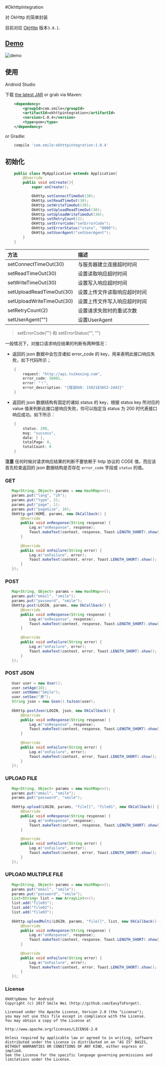 #OkhttpIntegration

对 OkHttp 的简单封装

目前对应 [OkHttp][2] 版本`3.8.1`.

## [Demo][1]
<img src="gif/demo01.gif" alt="demo"/>


## 使用

Android Studio

下载 [the latest JAR][3] or grab via Maven:
```xml
    <dependency>
        <groupId>com.smile</groupId>
        <artifactId>okhttpintegration</artifactId>
        <version>1.0.4</version>
        <type>pom</type>
    </dependency>
```
or Gradle:
```groovy
    compile 'com.smile:okhttpintegration:1.0.4'
```
	
## 初始化
```java
    public class MyApplication extends Application{	
        @Override
        public void onCreate(){
            super.onCreate();

            OkHttp.setConnectTimeOut(30);
            OkHttp.setReadTimeOut(30);
            OkHttp.setWriteTimeOut(30);
            OkHttp.setUploadReadTimeOut(30);
            OkHttp.setUploadWriteTimeOut(30);
            OkHttp.setRetryCount(2);
            OkHttp.setErrorCode("setErrorCode");
            OkHttp.setErrorStatus("state", "0000");
            OkHttp.setUserAgent("setUserAgent");
        }
    }
```


|方法                        |    描述                  |
|:--------                  | :--------                 |
|setConnectTimeOut(30)      |与服务器建立连接超时时间    |
|setReadTimeOut(30)         |设置读取响应超时时间        |
|setWriteTimeOut(30)        |设置写入响应超时时间        |
|setUploadReadTimeOut(30)   |设置上传文件读取响应超时时间 |
|setUploadWriteTimeOut(30)  |设置上传文件写入响应超时时间 |
|setRetryCount(2)           |设置请求失败时的重试次数      |
|setUserAgent("")           |设置UserAgent                |

>setErrorCode("") 和 setErrorStatus("", "")


一般情况下，对接口请求响应结果的判断有两种情况：
- 返回的 json 数据中会包含诸如 error_code 的 key，用来表明此接口响应失败，如下代码所示；
```java
    {
        request: "http://api.tuikexing.com",
        error_code: 50001,
        error: "！",
        error_description: "{错误码0: 1502183653-2442}"
    }
```
- 返回的 json 数据结构有固定的诸如 status 的 key，根据 status key 所对应的 value 值来判断此接口是响应失败，你可以指定当 status 为 200 时代表接口响应成功。如下所示：
```java
    {
        status: 200,
        msg: "success",
        data: [ ],
        totalPage: 0,
        totalCount: 0
    }
```


**注意** 任何时候对请求响应结果的判断不要依赖于 http 协议的 CODE 值，而应该首先检查返回的 json 数据结构是否存在 `error_code` 字段或 `status` 的值。


### GET

```java
   Map<String, Object> params = new HashMap<>();
   params.put("lang", "zh");
   params.put("type", 2);
   params.put("page", 1);
   params.put("pageSize", 10);
   OkHttp.get(HOME, params, new OkCallback() {
       @Override
       public void onResponse(String response) {
           Log.e("onResponse", response);
           Toast.makeText(context, response, Toast.LENGTH_SHORT).show();
       }
 
       @Override
       public void onFailure(String error) {
           Log.e("onFailure", error);
           Toast.makeText(context, error, Toast.LENGTH_SHORT).show();
       }
   });
```

### POST

```java
   Map<String, Object> params = new HashMap<>();
   params.put("email", "smile");
   params.put("password", "smile");
   OkHttp.post(LOGIN, params, new OkCallback() {
       @Override
       public void onResponse(String response) {
           Log.e("onResponse", response);
           Toast.makeText(context, response, Toast.LENGTH_SHORT).show();
       }
 
       @Override
       public void onFailure(String error) {
           Log.e("onFailure", error);
           Toast.makeText(context, error, Toast.LENGTH_SHORT).show();
       }
   });

```


### POST JSON

```java
   User user = new User();
   user.setAge(10);
   user.setName("Smile");
   user.setSex("男");
   String json = new Gson().toJson(user);
   
   OkHttp.postJson(LOGIN, json, new OkCallback() {
       @Override
       public void onResponse(String response) {
           Log.e("onResponse", response);
           Toast.makeText(context, response, Toast.LENGTH_SHORT).show();
       }
 
       @Override
       public void onFailure(String error) {
           Log.e("onFailure", error);
           Toast.makeText(context, error, Toast.LENGTH_SHORT).show();
       }
   });

```

### UPLOAD FILE

```java
   Map<String, Object> params = new HashMap<>();
   params.put("email", "smile");
   params.put("password", "smile");
   
   OkHttp.upload(LOGIN, params, "file[]", "file01", new OkCallback() {
       @Override
       public void onResponse(String response) {
           Log.e("onResponse", response);
           Toast.makeText(context, response, Toast.LENGTH_SHORT).show();
       }
 
       @Override
       public void onFailure(String error) {
           Log.e("onFailure", error);
           Toast.makeText(context, error, Toast.LENGTH_SHORT).show();
       }
   });

```

### UPLOAD MULTIPLE FILE

```java
   Map<String, Object> params = new HashMap<>();
   params.put("email", "smile");
   params.put("password", "smile");
   List<String> list = new ArrayList<>();
   list.add("file01");
   list.add("file02");
   list.add("file03");
   
   OkHttp.uploadMulti(LOGIN, params, "file[]", list, new OkCallback() {
       @Override
       public void onResponse(String response) {
           Log.e("onResponse", response);
           Toast.makeText(context, response, Toast.LENGTH_SHORT).show();
       }
 
       @Override
       public void onFailure(String error) {
           Log.e("onFailure", error);
           Toast.makeText(context, error, Toast.LENGTH_SHORT).show();
       }
   });

```



### License

```
OkHttpDemo for Android
Copyright (c) 2017 Smile Wei (http://github.com/EasyToForget).

Licensed under the Apache License, Version 2.0 (the "License");
you may not use this file except in compliance with the License.
You may obtain a copy of the License at

http://www.apache.org/licenses/LICENSE-2.0

Unless required by applicable law or agreed to in writing, software
distributed under the License is distributed on an "AS IS" BASIS,
WITHOUT WARRANTIES OR CONDITIONS OF ANY KIND, either express or implied.
See the License for the specific language governing permissions and
limitations under the License.
```


 [1]: https://github.com/EasyToForget/OkHttpDemo
 [2]: https://github.com/square/okhttp
 [3]: https://dl.bintray.com/easytoforget/maven/com/smile/okhttpintegration/1.0.4/okhttpintegration-1.0.4-sources.jar


